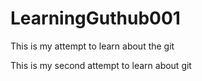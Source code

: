 # LearningGuthub001
This is my attempt to learn about the git

This is my second attempt to learn about git